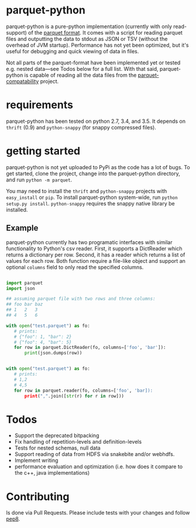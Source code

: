 # parquet-python

parquet-python is a pure-python implementation (currently with only read-support) of the [parquet format](https://github.com/Parquet/parquet-format). It comes with a script for reading parquet files and outputting the data to stdout as JSON or TSV (without the overhead of JVM startup). Performance has not yet been optimized, but it's useful for debugging and quick viewing of data in files.

Not all parts of the parquet-format have been implemented yet or tested e.g. nested data—see Todos below for a full list. With that said, parquet-python is capable of reading all the data files from the [parquet-compatability](https://github.com/Parquet/parquet-compatibility) project.


# requirements

parquet-python has been tested on python 2.7, 3.4, and 3.5. It depends on `thrift` (0.9) and `python-snappy` (for snappy compressed files).


# getting started

parquet-python is not yet uploaded to PyPi as the code has a lot of bugs. To get started, clone the project, change into the parquet-python directory, and run `python -m parquet`.

You may need to install the `thrift` and `python-snappy` projects with `easy_install` or `pip`. To install parquet-python system-wide, run `python setup.py install`. `python-snappy` requires the snappy native library be installed.

## Example

parquet-python currently has two programatic interfaces with similar functionality to Python's csv reader. First, it supports a DictReader which returns a dictionary per row. Second, it has a reader which returns a list of values for each row. Both function require a file-like object and support an optional `columns` field to only read the specified columns.

```python

import parquet
import json

## assuming parquet file with two rows and three columns:
## foo bar baz
## 1   2   3
## 4   5   6

with open("test.parquet") as fo:
   # prints:
   # {"foo": 1, "bar": 2}
   # {"foo": 4, "bar": 5}
   for row in parquet.DictReader(fo, columns=['foo', 'bar']):
       print(json.dumps(row))


with open("test.parquet") as fo:
   # prints:
   # 1,2
   # 4,5
   for row in parquet.reader(fo, columns=['foo', 'bar]):
       print(",".join([str(r) for r in row]))
```

# Todos

* Support the deprecated bitpacking
* Fix handling of repetition-levels and definition-levels
* Tests for nested schemas, null data
* Support reading of data from HDFS via snakebite and/or webhdfs.
* Implement writing
* performance evaluation and optimization (i.e. how does it compare to the c++, java implementations)


# Contributing

Is done via Pull Requests. Please include tests with your changes and follow [pep8](http://www.python.org/dev/peps/pep-0008/).
